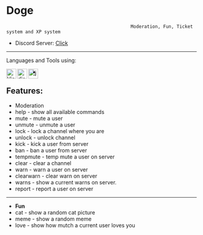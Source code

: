 # Doge
                                                  Moderation, Fun, Ticket system and XP system
- Discord Server: [Click](http://discord.swittys.ml)
---
 Languages and Tools using:

<img align="left" alt="Visual Studio Code" width="26px" src="https://i.imgur.com/LwSdAlE.png" />
<img align="left" alt="discord.js" width="26px" src="https://i.imgur.com/SI1DZf3.png" />
<img align="left" alt="js" width="26px" src="https://i.imgur.com/3u1wzwE.png" />


-
**Features**:
---
- Moderation
-  help - show all available commands
 - mute - mute a user
-  unmute - unmute a user
 - lock - lock a channel where you are
-  unlock - unlock channel
 - kick - kick a user from server
-  ban - ban a user from server
 - tempmute - temp mute a user on server
 - clear - clear a channel
 - warn - warn a user on server
 - clearwarn - clear warn on server
 - warns - show a current warns on server.
 - report - report a user on server
 ---
 - __Fun__
 - cat - show a random cat picture
 - meme - show a random meme
 - love - show how mutch a current user loves you
 
 
